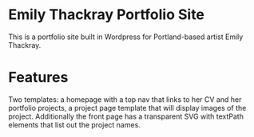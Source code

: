 # Emily Thackray Portfolio Site

This is a portfolio site built in Wordpress for Portland-based artist Emily Thackray.

# Features

Two templates: a homepage with a top nav that links to her CV and her portfolio projects, a project page template that will display images of the project. Additionally the front page has a transparent SVG with textPath elements that list out the project names.
